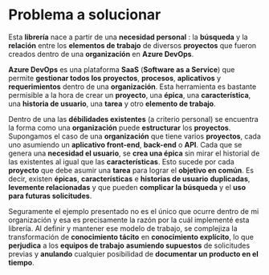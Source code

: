 <h1>Problema a solucionar</h1>

Esta <b>librería</b> nace a partir de una <b>necesidad personal</b> : la <b>búsqueda</b> y la <b>relación</b> entre los <b>elementos de trabajo</b> de diversos <b>proyectos</b> que fueron creados dentro de una <b>organización</b> en <b>Azure DevOps</b>.  

<b>Azure DevOps</b> es una plataforma <b>SaaS</b> (<b>Software as a Service</b>) que permite <b>gestionar todos los proyectos</b>, <b>procesos</b>, <b>aplicativos</b> y <b>requerimientos</b> dentro de una <b>organización</b>. Esta herramienta es bastante permisible a la hora de crear un <b>proyecto</b>, una <b>épica</b>, una <b>característica</b>, una <b>historia de usuario</b>, una <b>tarea</b> y otro <b>elemento de trabajo</b>. 

Dentro de una las <b>débilidades existentes</b> (a criterio personal) se encuentra la forma como una <b>organización</b> puede <b>estructurar</b> los <b>proyectos</b>. Supongamos el caso de una <b>organización</b> que tiene varios <b>proyectos</b>, cada uno asumiendo un <b>aplicativo front-end</b>, <b>back-end</b> o <b>API</b>. Cada que se genera una <b>necesidad el usuario</b>, se <b>crea una épica</b> sin mirar el historial de las existentes al igual que las <b>características</b>. Esto sucede por cada <b>proyecto</b> que debe asumir una <b>tarea</b> para lograr el <b>objetivo en común</b>. Es decir, existen <b>épicas</b>, <b>características</b> e <b>historias de usuario</b> <b>duplicadas</b>, <b>levemente relacionadas</b> y que pueden <b>complicar la búsqueda</b> y el <b>uso para futuras solicitudes</b>.

Seguramente el ejemplo presentado no es el único que ocurre dentro de mi organización y esa es precisamente la razón por la cuál implementé esta librería. Al definir y mantener ese modelo de trabajo, se complejiza la transformación de <b>conocimiento tácito</b> en <b>conocimiento explícito</b>, lo que <b>perjudica</b> a los <b>equipos de trabajo</b> <b>asumiendo supuestos</b> de solicitudes previas y <b>anulando</b> cualquier posibilidad de <b>documentar un producto en el tiempo</b>. 